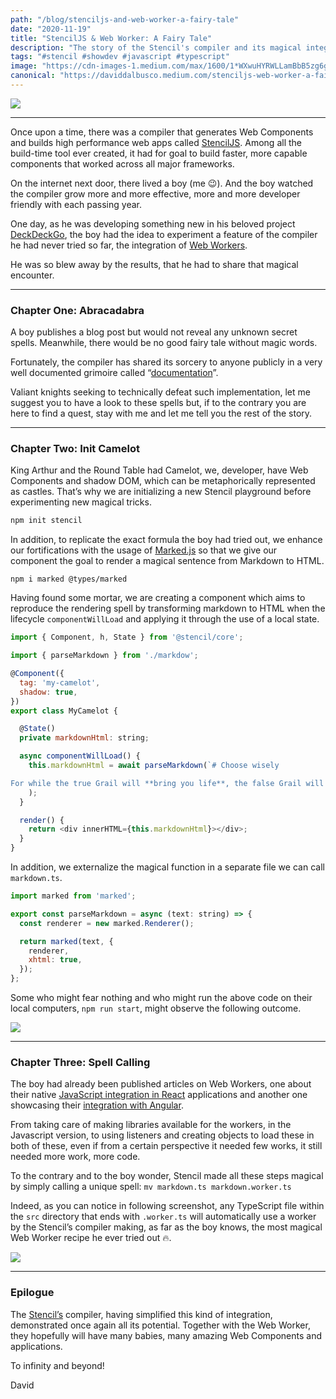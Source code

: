 ```yaml
---
path: "/blog/stenciljs-and-web-worker-a-fairy-tale"
date: "2020-11-19"
title: "StencilJS & Web Worker: A Fairy Tale"
description: "The story of the Stencil's compiler and its magical integration of the Web Worker API."
tags: "#stencil #showdev #javascript #typescript"
image: "https://cdn-images-1.medium.com/max/1600/1*WXwuHYRWLLamBbB5zg6gtg.png"
canonical: "https://daviddalbusco.medium.com/stenciljs-web-worker-a-fairy-tale-ec48343fce17"
---
```


![](https://cdn-images-1.medium.com/max/1600/1*WXwuHYRWLLamBbB5zg6gtg.png)

---

Once upon a time, there was a compiler that generates Web Components and builds high performance web apps called [StencilJS](https://stenciljs.com). Among all the build-time tool ever created, it had for goal to build faster, more capable components that worked across all major frameworks.

On the internet next door, there lived a boy (me 😉). And the boy watched the compiler grow more and more effective, more and more developer friendly with each passing year.

One day, as he was developing something new in his beloved project [DeckDeckGo](https://deckdeckgo.com), the boy had the idea to experiment a feature of the compiler he had never tried so far, the integration of [Web Workers](https://stenciljs.com/docs/web-workers).

He was so blew away by the results, that he had to share that magical encounter.

---

### Chapter One: Abracadabra

A boy publishes a blog post but would not reveal any unknown secret spells. Meanwhile, there would be no good fairy tale without magic words.

Fortunately, the compiler has shared its sorcery to anyone publicly in a very well documented grimoire called “[documentation](https://stenciljs.com/docs/web-workers)”.

Valiant knights seeking to technically defeat such implementation, let me suggest you to have a look to these spells but, if to the contrary you are here to find a quest, stay with me and let me tell you the rest of the story.

---

### Chapter Two: Init Camelot

King Arthur and the Round Table had Camelot, we, developer, have Web Components and shadow DOM, which can be metaphorically represented as castles. That’s why we are initializing a new Stencil playground before experimenting new magical tricks.

```bash
npm init stencil
```

In addition, to replicate the exact formula the boy had tried out, we enhance our fortifications with the usage of [Marked.js](https://marked.js.org/) so that we give our component the goal to render a magical sentence from Markdown to HTML.

```
npm i marked @types/marked
```

Having found some mortar, we are creating a component which aims to reproduce the rendering spell by transforming markdown to HTML when the lifecycle `componentWillLoad` and applying it through the use of a local state.

```javascript
import { Component, h, State } from '@stencil/core';

import { parseMarkdown } from './markdow';

@Component({
  tag: 'my-camelot',
  shadow: true,
})
export class MyCamelot {

  @State()
  private markdownHtml: string;

  async componentWillLoad() {
    this.markdownHtml = await parseMarkdown(`# Choose wisely

For while the true Grail will **bring you life**, the false Grail will take it from you.`
    );
  }

  render() {
    return <div innerHTML={this.markdownHtml}></div>;
  }
}
```

In addition, we externalize the magical function in a separate file we can call `markdown.ts`.

```javascript
import marked from 'marked';

export const parseMarkdown = async (text: string) => {
  const renderer = new marked.Renderer();

  return marked(text, {
    renderer,
    xhtml: true,
  });
};
```

Some who might fear nothing and who might run the above code on their local computers, `npm run start`, might observe the following outcome.

![](https://cdn-images-1.medium.com/max/1600/1*ube4TfnIPeJrXX0vD0wRDA.png)

---

### Chapter Three: Spell Calling

The boy had already been published articles on Web Workers, one about their native [JavaScript integration in React](https://levelup.gitconnected.com/react-and-web-workers-c9b60b4b6ae8) applications and another one showcasing their [integration with Angular](https://medium.com/swlh/angular-and-web-workers-17cd3bf9acca).

From taking care of making libraries available for the workers, in the Javascript version, to using listeners and creating objects to load these in both of these, even if from a certain perspective it needed few works, it still needed more work, more code.

To the contrary and to the boy wonder, Stencil made all these steps magical by simply calling a unique spell: `mv markdown.ts markdown.worker.ts`

Indeed, as you can notice in following screenshot, any TypeScript file within the `src` directory that ends with `.worker.ts` will automatically use a worker by the Stencil’s compiler making, as far as the boy knows, the most magical Web Worker recipe he ever tried out 🔥.

![](https://cdn-images-1.medium.com/max/1600/1*WjLbi1ajmi4H0rlACo4dPA.png)

---

### Epilogue

The [Stencil’s](https://stenciljs.com) compiler, having simplified this kind of integration, demonstrated once again all its potential. Together with the Web Worker, they hopefully will have many babies, many amazing Web Components and applications.

To infinity and beyond!

David
